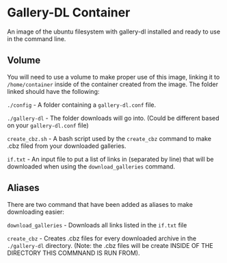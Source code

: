 # Gallery-DL Container
An image of the ubuntu filesystem with gallery-dl installed and ready to use in the command line.

## Volume
You will need to use a volume to make proper use of this image, linking it to `/home/container` inside of the container created from the image. The folder linked should have the following:

`./config` - A folder containing a `gallery-dl.conf` file.

`./gallery-dl` - The folder downloads will go into. (Could be different based on your `gallery-dl.conf` file)

`create_cbz.sh` - A bash script used by the `create_cbz` command to make .cbz filed from your downloaded galleries.

`if.txt` - An input file to put a list of links in (separated by line) that will be downloaded when using the `download_galleries` command.


## Aliases
There are two command that have been added as aliases to make downloading easier:

`download_galleries` - Downloads all links listed in the `if.txt` file

`create_cbz` - Creates .cbz files for every downloaded archive in the `./gallery-dl` directory. (Note: the .cbz files will be create INSIDE OF THE DIRECTORY THIS COMMNAND IS RUN FROM).